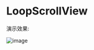 LoopScrollView
==============

演示效果:

![image](https://raw.githubusercontent.com/qixin1106/LoopScrollView/master/LoopScrollView/loopView.gif)
